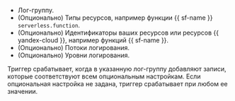 * Лог-группу.
* (Опционально) Типы ресурсов, например функции {{ sf-name }} `serverless.function`.
* (Опционально) Идентификаторы ваших ресурсов или ресурсов {{ yandex-cloud }}, например функций {{ sf-name }}.
* (Опционально) Потоки логирования.
* (Опционально) Уровни логирования.

Триггер срабатывает, когда в указанную лог-группу добавляют записи, которые соответствуют всем опциональным настройкам. Если опциональная настройка не задана, триггер срабатывает при любом ее значении.